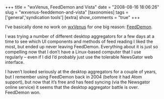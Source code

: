 +++
title = "wxVenus, FeedDemon and Vista"
date = "2008-08-16 18:06:26"
slug = "wxvenus-feeddemon-and-vista"
[taxonomies]
tags = ['general','syndication tools']
[extra]
show_comments = "true"
+++

I’ve basically done no work on [wxVenus](http://philwilson.org/blog/2008/03/wxvenus) for one big reason: [FeedDemon](http://www.newsgator.com/individuals/feeddemon/).

I was trying a number of different desktop aggregators for a few days at a time to see which UI components and methods of feed reading I liked the most, but ended up never leaving FeedDemon. Everything about it is just so compelling now that I don’t have a Linux-based computer that I use regularly – even if I did I’d probably just use the tolerable NewsGator web interface.

I haven’t looked seriously at the desktop aggregators for a couple of years, but I remember using FeedDemon back in 2004 (before it had Atom support), but now that it’s free and has feed syncing (via the Newsgator online service) it seems that the desktop aggregator battle is over. FeedDemon won.
